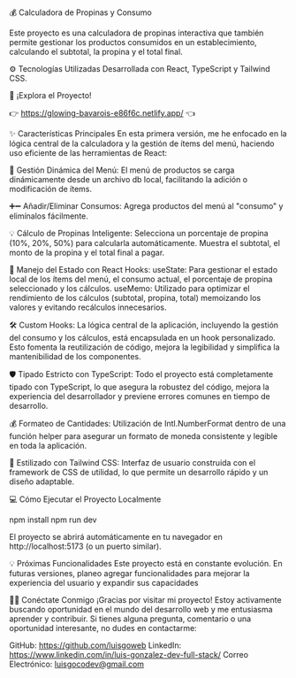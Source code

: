💰 Calculadora de Propinas y Consumo

Este proyecto es una calculadora de propinas interactiva que también permite gestionar los productos consumidos en un establecimiento, calculando el subtotal, la propina y el total final.

⚙️ Tecnologías Utilizadas
Desarrollada con React, TypeScript y Tailwind CSS.

🚀 ¡Explora el Proyecto!

👉 https://glowing-bavarois-e86f6c.netlify.app/ 👈

✨ Características Principales
En esta primera versión, me he enfocado en la lógica central de la calculadora y la gestión de ítems del menú, haciendo uso eficiente de las herramientas de React:

📝 Gestión Dinámica del Menú: El menú de productos se carga dinámicamente desde un archivo db local, facilitando la adición o modificación de ítems.

➕➖ Añadir/Eliminar Consumos: Agrega productos del menú al "consumo" y elimínalos fácilmente.

💡 Cálculo de Propinas Inteligente:
Selecciona un porcentaje de propina (10%, 20%, 50%) para calcularla automáticamente.
Muestra el subtotal, el monto de la propina y el total final a pagar.

🔄 Manejo del Estado con React Hooks:
useState: Para gestionar el estado local de los ítems del menú, el consumo actual, el porcentaje de propina seleccionado y los cálculos.
useMemo: Utilizado para optimizar el rendimiento de los cálculos (subtotal, propina, total) memoizando los valores y evitando recálculos innecesarios.

🛠️ Custom Hooks: La lógica central de la aplicación, incluyendo la gestión del consumo y los cálculos, está encapsulada en un hook personalizado. Esto fomenta la reutilización de código, mejora la legibilidad y simplifica la mantenibilidad de los componentes.

🛡️ Tipado Estricto con TypeScript: Todo el proyecto está completamente tipado con TypeScript, lo que asegura la robustez del código, mejora la experiencia del desarrollador y previene errores comunes en tiempo de desarrollo.

💰 Formateo de Cantidades: Utilización de Intl.NumberFormat dentro de una función helper para asegurar un formato de moneda consistente y legible en toda la aplicación.

🎨 Estilizado con Tailwind CSS: Interfaz de usuario construida con el framework de CSS de utilidad, lo que permite un desarrollo rápido y un diseño adaptable.

💻 Cómo Ejecutar el Proyecto Localmente

npm install
npm run dev

El proyecto se abrirá automáticamente en tu navegador en http://localhost:5173 (o un puerto similar).

💡 Próximas Funcionalidades
Este proyecto está en constante evolución. En futuras versiones, planeo agregar funcionalidades para mejorar la experiencia del usuario y expandir sus capacidades

🧑‍💻 Conéctate Conmigo
¡Gracias por visitar mi proyecto! Estoy activamente buscando oportunidad en el mundo del desarrollo web y me entusiasma aprender y contribuir. Si tienes alguna pregunta, comentario o una oportunidad interesante, no dudes en contactarme:

GitHub: https://github.com/luisgoweb
LinkedIn: https://www.linkedin.com/in/luis-gonzalez-dev-full-stack/
Correo Electrónico: luisgocodev@gmail.com
